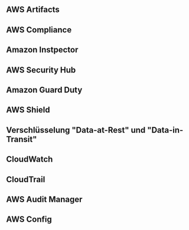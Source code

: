 ## AWS Artifacts

## AWS Compliance

## Amazon Instpector

## AWS Security Hub

## Amazon Guard Duty

## AWS Shield

## Verschlüsselung "Data-at-Rest" und "Data-in-Transit"

## CloudWatch

## CloudTrail

## AWS Audit Manager

## AWS Config

